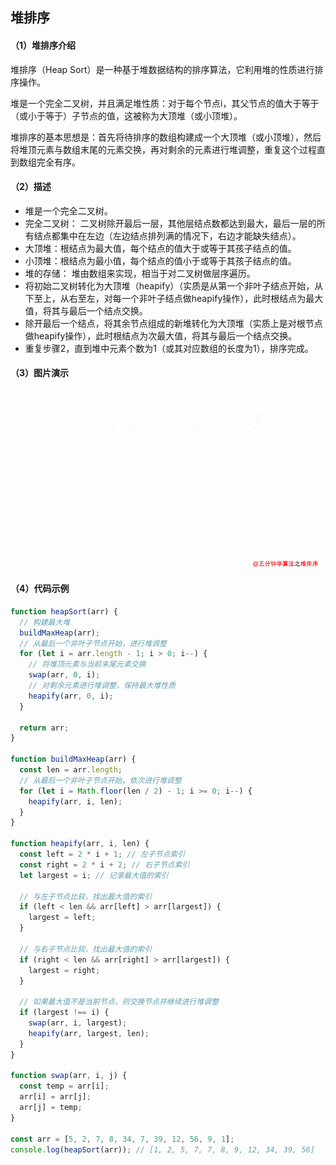 ## 堆排序

#### （1）堆排序介绍

 堆排序（Heap Sort）是一种基于堆数据结构的排序算法，它利用堆的性质进行排序操作。

堆是一个完全二叉树，并且满足堆性质：对于每个节点i，其父节点的值大于等于（或小于等于）子节点的值，这被称为大顶堆（或小顶堆）。

堆排序的基本思想是：首先将待排序的数组构建成一个大顶堆（或小顶堆），然后将堆顶元素与数组末尾的元素交换，再对剩余的元素进行堆调整，重复这个过程直到数组完全有序。

#### （2）描述

* 堆是一个完全二叉树。
* 完全二叉树： 二叉树除开最后一层，其他层结点数都达到最大，最后一层的所有结点都集中在左边（左边结点排列满的情况下，右边才能缺失结点）。
* 大顶堆：根结点为最大值，每个结点的值大于或等于其孩子结点的值。
* 小顶堆：根结点为最小值，每个结点的值小于或等于其孩子结点的值。
* 堆的存储： 堆由数组来实现，相当于对二叉树做层序遍历。
* 将初始二叉树转化为大顶堆（heapify）（实质是从第一个非叶子结点开始，从下至上，从右至左，对每一个非叶子结点做heapify操作），此时根结点为最大值，将其与最后一个结点交换。
* 除开最后一个结点，将其余节点组成的新堆转化为大顶堆（实质上是对根节点做heapify操作），此时根结点为次最大值，将其与最后一个结点交换。
* 重复步骤2，直到堆中元素个数为1（或其对应数组的长度为1），排序完成。

#### （3）图片演示

![在这里插入图片描述](./img/heap.gif)

#### （4）代码示例

```js
function heapSort(arr) {
  // 构建最大堆
  buildMaxHeap(arr);
  // 从最后一个非叶子节点开始，进行堆调整
  for (let i = arr.length - 1; i > 0; i--) {
    // 将堆顶元素与当前末尾元素交换
    swap(arr, 0, i);
    // 对剩余元素进行堆调整，保持最大堆性质
    heapify(arr, 0, i);
  }

  return arr;
}

function buildMaxHeap(arr) {
  const len = arr.length;
  // 从最后一个非叶子节点开始，依次进行堆调整
  for (let i = Math.floor(len / 2) - 1; i >= 0; i--) {
    heapify(arr, i, len);
  }
}

function heapify(arr, i, len) {
  const left = 2 * i + 1; // 左子节点索引
  const right = 2 * i + 2; // 右子节点索引
  let largest = i; // 记录最大值的索引

  // 与左子节点比较，找出最大值的索引
  if (left < len && arr[left] > arr[largest]) {
    largest = left;
  }

  // 与右子节点比较，找出最大值的索引
  if (right < len && arr[right] > arr[largest]) {
    largest = right;
  }

  // 如果最大值不是当前节点，则交换节点并继续进行堆调整
  if (largest !== i) {
    swap(arr, i, largest);
    heapify(arr, largest, len);
  }
}

function swap(arr, i, j) {
  const temp = arr[i];
  arr[i] = arr[j];
  arr[j] = temp;
}

const arr = [5, 2, 7, 8, 34, 7, 39, 12, 56, 9, 1];
console.log(heapSort(arr)); // [1, 2, 5, 7, 7, 8, 9, 12, 34, 39, 56]
```
